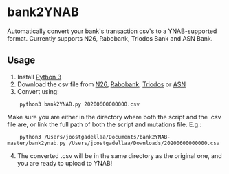 # bank2YNAB
Automatically convert your bank's transaction csv's to a YNAB-supported format. Currently supports N26, Rabobank, Triodos Bank and ASN Bank.

## Usage

1. Install [Python 3](https://www.python.org/)
2. Download the csv file from [N26](https://support.n26.com/en-de/payments-transfers-and-withdrawals/balance-and-limits/how-to-export-a-list-of-my-transactions), [Rabobank](https://www.rabobank.nl/particulieren/betalen/service/financiele-overzichten/digitaal-rekeningafschrift-downloaden/), [Triodos](https://www.triodos.nl/veelgestelde-vragen/hoe-download-ik-een-overzicht-van-mijn-bij-en-afschrijvingen-in-mijn-boekhoudprogramma?id=126d202a2cba) or [ASN](https://www.asnbank.nl/online/web/onlinebankieren/inloggen/#/inloggen)
3. Convert using:
```
    python3 bank2YNAB.py 20200600000000.csv
```
Make sure you are either in the directory where both the script and the .csv file are, or link the full path of both the script and mutations file. E.g.:
```
    python3 /Users/joostgadellaa/Documents/bank2YNAB-master/bank2ynab.py /Users/joostgadellaa/Downloads/20200600000000.csv
```

4. The converted .csv will be in the same directory as the original one, and you are ready to upload to YNAB!
